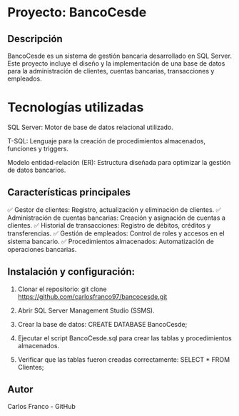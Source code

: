 # Proyecto: BancoCesde

## Descripción

BancoCesde es un sistema de gestión bancaria desarrollado en SQL Server. Este proyecto incluye el diseño y la implementación de una base de datos para la administración de clientes, cuentas bancarias, transacciones y empleados.

###

# Tecnologías utilizadas

SQL Server: Motor de base de datos relacional utilizado.

T-SQL: Lenguaje para la creación de procedimientos almacenados, funciones y triggers.

Modelo entidad-relación (ER): Estructura diseñada para optimizar la gestión de datos bancarios.

###

## Características principales

✅ Gestor de clientes: Registro, actualización y eliminación de clientes.
✅ Administración de cuentas bancarias: Creación y asignación de cuentas a clientes.
✅ Historial de transacciones: Registro de débitos, créditos y transferencias.
✅ Gestión de empleados: Control de roles y accesos en el sistema bancario.
✅ Procedimientos almacenados: Automatización de operaciones bancarias.

## Instalación y configuración:
1. Clonar el repositorio:
git clone https://github.com/carlosfranco97/bancocesde.git

2. Abrir SQL Server Management Studio (SSMS).

3. Crear la base de datos:
CREATE DATABASE BancoCesde;

4. Ejecutar el script BancoCesde.sql para crear las tablas y procedimientos almacenados.

5. Verificar que las tablas fueron creadas correctamente:
SELECT * FROM Clientes;

## Autor

Carlos Franco - GitHub

